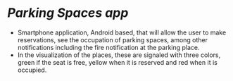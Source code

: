 # *Parking Spaces app*

-  Smartphone application, Android based, that will allow the user to make reservations, see the occupation of parking spaces, among other notifications including the fire notification at the parking place.
-  In the visualization of the places, these are signaled with three colors, green if the seat is free, yellow when it is reserved and red when it is occupied.
